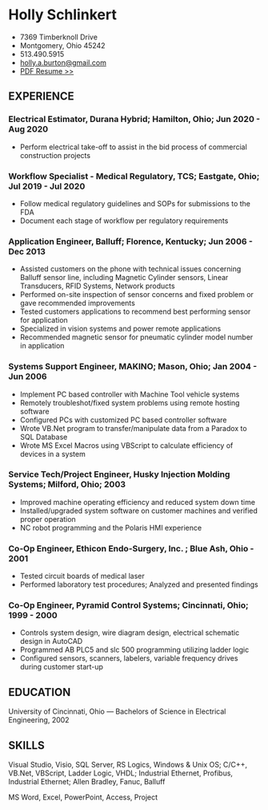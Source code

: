 # Holly Schlinkert
* 7369 Timberknoll Drive
* Montgomery, Ohio 45242
* 513.490.5915
* holly.a.burton@gmail.com
* [PDF Resume >>](/Resume.pdf)

## EXPERIENCE

### Electrical Estimator, Durana Hybrid; Hamilton, Ohio; Jun 2020 - Aug 2020
* Perform electrical take-off to assist in the bid process of commercial construction projects

### Workflow Specialist - Medical Regulatory, TCS; Eastgate, Ohio; Jul 2019 - Jul 2020
* Follow medical regulatory guidelines and SOPs for submissions to the FDA
* Document each stage of workflow per regulatory requirements

### Application Engineer, Balluff; Florence, Kentucky; Jun 2006 - Dec 2013
* Assisted customers on the phone with technical issues concerning Balluff sensor line, including Magnetic Cylinder sensors, Linear Transducers, RFID Systems, Network products
* Performed on-site inspection of sensor concerns and fixed problem or gave recommended improvements
* Tested customers applications to recommend best performing sensor for application
* Specialized in vision systems and power remote applications
* Recommended magnetic sensor for pneumatic cylinder model number in application

### Systems Support Engineer, MAKINO; Mason, Ohio; Jan 2004 - Jun 2006
* Implement PC based controller with Machine Tool vehicle systems
* Remotely troubleshot/fixed system problems using remote hosting software
* Configured PCs with customized PC based controller software
* Wrote VB.Net program to transfer/manipulate data from a Paradox to SQL Database
* Wrote MS Excel Macros using VBScript to calculate efficiency of devices in a system

### Service Tech/Project Engineer, Husky Injection Molding Systems; Milford, Ohio; 2003
* Improved machine operating efficiency and reduced system down time
* Installed/upgraded system software on customer machines and verified proper operation
* NC robot programming and the Polaris HMI experience

### Co-Op Engineer, Ethicon Endo-Surgery, Inc. ; Blue Ash, Ohio - 2001 		       	                        
* Tested circuit boards of medical laser
* Performed laboratory test procedures; Analyzed and presented findings

### Co-Op Engineer, Pyramid Control Systems; Cincinnati, Ohio; 1999 - 2000		
* Controls system design, wire diagram design, electrical schematic design in AutoCAD
* Programmed AB PLC5 and slc 500 programming utilizing ladder logic
* Configured sensors, scanners, labelers, variable frequency drives during customer start-up

## EDUCATION
University of Cincinnati, Ohio — Bachelors of Science in Electrical Engineering, 2002

## SKILLS
Visual Studio, Visio, SQL Server, RS Logics, Windows & Unix OS; C/C++, VB.Net, VBScript, Ladder Logic, VHDL; Industrial Ethernet, Profibus, Industrial Ethernet; Allen Bradley, Fanuc, Balluff

MS Word, Excel, PowerPoint, Access, Project

